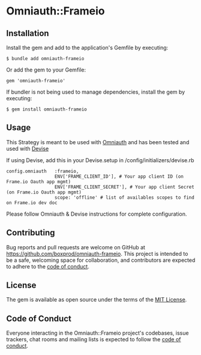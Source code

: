 # Omniauth::Frameio

## Installation

Install the gem and add to the application's Gemfile by executing:

    $ bundle add omniauth-frameio

Or add the gem to your Gemfile:

    gem 'omniauth-frameio'

If bundler is not being used to manage dependencies, install the gem by executing:

    $ gem install omniauth-frameio

## Usage

This Strategy is meant to be used with [Omniauth](https://github.com/omniauth/omniauth) and has been tested and used with [Devise](https://github.com/heartcombo/devise#omniauth)

If using Devise, add this in your Devise.setup in /config/initializers/devise.rb

    config.omniauth   :frameio,
                      ENV['FRAME_CLIENT_ID'], # Your app client ID (on Frame.io Oauth app mgmt)
                      ENV['FRAME_CLIENT_SECRET'], # Your app client Secret (on Frame.io Oauth app mgmt)
                      scope: 'offline' # list of availables scopes to find on Frame.io dev doc

Please follow Omniauth & Devise instructions for complete configuration.

## Contributing

Bug reports and pull requests are welcome on GitHub at https://github.com/boxprod/omniauth-frameio. This project is intended to be a safe, welcoming space for collaboration, and contributors are expected to adhere to the [code of conduct](https://github.com/boxprod/omniauth-frameio/blob/main/CODE_OF_CONDUCT.md).

## License

The gem is available as open source under the terms of the [MIT License](https://opensource.org/licenses/MIT).

## Code of Conduct

Everyone interacting in the Omniauth::Frameio project's codebases, issue trackers, chat rooms and mailing lists is expected to follow the [code of conduct](https://github.com/boxprod/omniauth-frameio/blob/main/CODE_OF_CONDUCT.md).
